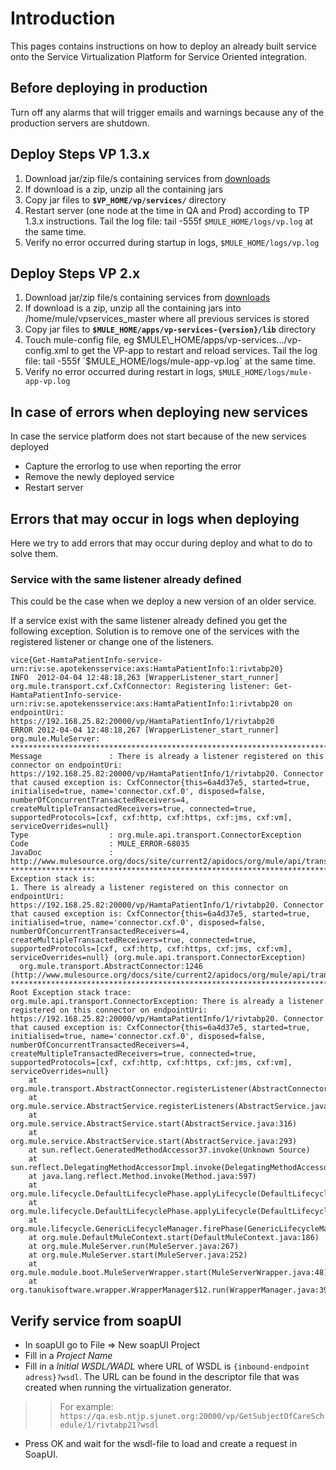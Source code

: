 

# Introduction #

This pages contains instructions on how to deploy an already built service onto the Service Virtualization Platform for Service Oriented integration.

## Before deploying in production ##

Turn off any alarms that will trigger emails and warnings because any of the production servers are shutdown.

## Deploy Steps VP 1.3.x ##
  1. Download jar/zip file/s containing services from [downloads](http://code.google.com/p/skltpservices/downloads/list)
  1. If download is a zip, unzip all the containing jars
  1. Copy jar files to **`$VP_HOME/vp/services/`** directory
  1. Restart server (one node at the time in QA and Prod) according to TP 1.3.x instructions. Tail the log file: tail -555f `$MULE_HOME/logs/vp.log` at the same time.
  1. Verify no error occurred during startup in logs, `$MULE_HOME/logs/vp.log`

## Deploy Steps VP 2.x ##
  1. Download jar/zip file/s containing services from [downloads](http://code.google.com/p/skltpservices/downloads/list)
  1. If download is a zip, unzip all the containing jars into /home/mule/vpservices\_master where all previous services is stored
  1. Copy jar files to **`$MULE_HOME/apps/vp-services-{version}/lib`** directory
  1. Touch mule-config file, eg $MULE\_HOME/apps/vp-services.../vp-config.xml to get the VP-app to restart and reload services. Tail the log file: tail -555f `$MULE_HOME/logs/mule-app-vp.log` at the same time.
  1. Verify no error occurred during restart in logs, `$MULE_HOME/logs/mule-app-vp.log`

## In case of errors when deploying new services ##

In case the service platform does not start because of the new services deployed

  * Capture the errorlog to use when reporting the error
  * Remove the newly deployed service
  * Restart server

## Errors that may occur in logs when deploying ##

Here we try to add errors that may occur during deploy and what to do to solve them.

### Service with the same listener already defined ###

This could be the case when we deploy a new version of an older service.

If a service exist with the same listener already defined you get the following exception. Solution is to remove one of the services with the registered listener or change one of the listeners.

```
vice{Get-HamtaPatientInfo-service-urn:riv:se.apotekensservice:axs:HamtaPatientInfo:1:rivtabp20}
INFO  2012-04-04 12:48:18,263 [WrapperListener_start_runner] org.mule.transport.cxf.CxfConnector: Registering listener: Get-HamtaPatientInfo-service-urn:riv:se.apotekensservice:axs:HamtaPatientInfo:1:rivtabp20 on endpointUri: https://192.168.25.82:20000/vp/HamtaPatientInfo/1/rivtabp20
ERROR 2012-04-04 12:48:18,267 [WrapperListener_start_runner] org.mule.MuleServer: 
********************************************************************************
Message               : There is already a listener registered on this connector on endpointUri: https://192.168.25.82:20000/vp/HamtaPatientInfo/1/rivtabp20. Connector that caused exception is: CxfConnector{this=6a4d37e5, started=true, initialised=true, name='connector.cxf.0', disposed=false, numberOfConcurrentTransactedReceivers=4, createMultipleTransactedReceivers=true, connected=true, supportedProtocols=[cxf, cxf:http, cxf:https, cxf:jms, cxf:vm], serviceOverrides=null}
Type                  : org.mule.api.transport.ConnectorException
Code                  : MULE_ERROR-68035
JavaDoc               : http://www.mulesource.org/docs/site/current2/apidocs/org/mule/api/transport/ConnectorException.html
********************************************************************************
Exception stack is:
1. There is already a listener registered on this connector on endpointUri: https://192.168.25.82:20000/vp/HamtaPatientInfo/1/rivtabp20. Connector that caused exception is: CxfConnector{this=6a4d37e5, started=true, initialised=true, name='connector.cxf.0', disposed=false, numberOfConcurrentTransactedReceivers=4, createMultipleTransactedReceivers=true, connected=true, supportedProtocols=[cxf, cxf:http, cxf:https, cxf:jms, cxf:vm], serviceOverrides=null} (org.mule.api.transport.ConnectorException)
  org.mule.transport.AbstractConnector:1246 (http://www.mulesource.org/docs/site/current2/apidocs/org/mule/api/transport/ConnectorException.html)
********************************************************************************
Root Exception stack trace:
org.mule.api.transport.ConnectorException: There is already a listener registered on this connector on endpointUri: https://192.168.25.82:20000/vp/HamtaPatientInfo/1/rivtabp20. Connector that caused exception is: CxfConnector{this=6a4d37e5, started=true, initialised=true, name='connector.cxf.0', disposed=false, numberOfConcurrentTransactedReceivers=4, createMultipleTransactedReceivers=true, connected=true, supportedProtocols=[cxf, cxf:http, cxf:https, cxf:jms, cxf:vm], serviceOverrides=null}
	at org.mule.transport.AbstractConnector.registerListener(AbstractConnector.java:1246)
	at org.mule.service.AbstractService.registerListeners(AbstractService.java:595)
	at org.mule.service.AbstractService.start(AbstractService.java:316)
	at org.mule.service.AbstractService.start(AbstractService.java:293)
	at sun.reflect.GeneratedMethodAccessor37.invoke(Unknown Source)
	at sun.reflect.DelegatingMethodAccessorImpl.invoke(DelegatingMethodAccessorImpl.java:25)
	at java.lang.reflect.Method.invoke(Method.java:597)
	at org.mule.lifecycle.DefaultLifecyclePhase.applyLifecycle(DefaultLifecyclePhase.java:272)
	at org.mule.lifecycle.DefaultLifecyclePhase.applyLifecycle(DefaultLifecyclePhase.java:128)
	at org.mule.lifecycle.GenericLifecycleManager.firePhase(GenericLifecycleManager.java:84)
	at org.mule.DefaultMuleContext.start(DefaultMuleContext.java:186)
	at org.mule.MuleServer.run(MuleServer.java:267)
	at org.mule.MuleServer.start(MuleServer.java:252)
	at org.mule.module.boot.MuleServerWrapper.start(MuleServerWrapper.java:48)
	at org.tanukisoftware.wrapper.WrapperManager$12.run(WrapperManager.java:3925)
```

## Verify service from soapUI ##

  * In soapUI go to File => New soapUI Project
  * Fill in a _Project Name_
  * Fill in a _Initial WSDL/WADL_ where URL of WSDL is `{inbound-endpoint adress}?wsdl`. The URL can be found in the descriptor file that was created when running the virtualization generator.
> > For example:
> > `https://qa.esb.ntjp.sjunet.org:20000/vp/GetSubjectOfCareSchedule/1/rivtabp21?wsdl`
  * Press OK and wait for the wsdl-file to load and create a request in SoapUI.

